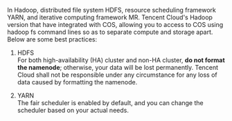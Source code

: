In Hadoop, distributed file system HDFS, resource scheduling framework YARN, and iterative computing framework MR. Tencent Cloud's Hadoop version that have integrated with COS, allowing you to access to COS using hadoop fs command lines so as to separate compute and storage apart. Below are some best practices:

1. HDFS  
For both high-availability (HA) cluster and non-HA cluster, **do not format the namenode**; otherwise, your data will be lost permanently. Tencent Cloud shall not be responsible under any circumstance for any loss of data caused by formatting the namenode.

2. YARN  
The fair scheduler is enabled by default, and you can change the scheduler based on your actual needs.
